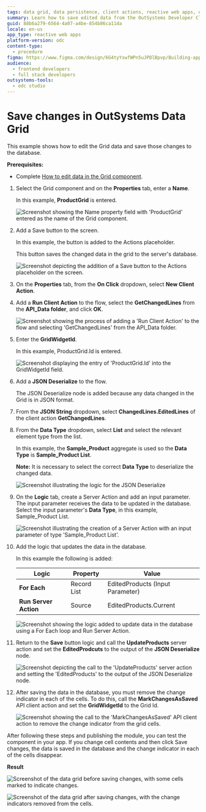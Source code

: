 ```yaml
---
tags: data grid, data persistence, client actions, reactive web apps, outsystems
summary: Learn how to save edited data from the OutSystems Developer Cloud (ODC) Data Grid to a database using client and server actions.
guid: 88b6a279-6564-4a07-a4be-854b86ca11da
locale: en-us
app_type: reactive web apps
platform-version: odc
content-type:
  - procedure
figma: https://www.figma.com/design/6G4tyYswfWPn5uJPDlBpvp/Building-apps?node-id=6246-92
audience:
  - frontend developers
  - full stack developers
outsystems-tools:
  - odc studio
---
```

# Save changes in OutSystems Data Grid

This example shows how to edit the Grid data and save those changes to the database.

**Prerequisites:**

* Complete [How to edit data in the Grid component](data-grid-edit.md).

1. Select the Grid component and on the **Properties** tab, enter a **Name**.

    In this example, **ProductGrid** is entered.

    ![Screenshot showing the Name property field with 'ProductGrid' entered as the name of the Grid component.](images/grid-save-name-odcs.png "Setting the Name Property of the Grid Component")

1. Add a Save button to the screen.

    In this example, the button is added to the Actions placeholder.

    This button saves the changed data in the grid  to the server's database.

    ![Screenshot depicting the addition of a Save button to the Actions placeholder on the screen.](images/grid-save-button-odcs.png "Adding a Save Button to the Screen")

1. On the **Properties** tab, from the **On Click** dropdown, select **New Client Action**.

1. Add a **Run Client Action** to the flow, select the **GetChangedLines** from the **API_Data folder**, and click **OK**.

    ![Screenshot showing the process of adding a 'Run Client Action' to the flow and selecting 'GetChangedLines' from the API_Data folder.](images/grid-save-runaction-odcs.png "Adding Run Client Action to the Flow")

1. Enter the **GridWidgetId**.

    In this example, ProductGrid.Id is entered.

    ![Screenshot displaying the entry of 'ProductGrid.Id' into the GridWidgetId field.](images/grid-save-gridid-odcs.png "Entering the GridWidgetId")

1. Add a **JSON Deserialize** to the flow.

    The JSON Deserialize node is added because any data changed in the Grid is in JSON format.

1. From the **JSON String** dropdown, select **ChangedLines.EditedLines** of the client action **GetChangedLines**.

1. From the **Data Type** dropdown, select **List** and select the relevant element type from the list.

    In this example, the **Sample_Product** aggregate is used so the **Data Type** is **Sample_Product List**.

    **Note:** It is necessary to select the correct **Data Type** to deserialize the changed data.

    ![Screenshot illustrating the logic for the JSON Deserialize ](images/grid-save-jsonstring-odcs.png "Creating logic for the JSON Deserialize")

1. On the **Logic** tab, create a Server Action and add an input parameter. The input parameter receives the data to be updated in the database. Select the input parameter's **Data Type**, in this example, Sample_Product List.

    ![Screenshot illustrating the creation of a Server Action with an input parameter of type 'Sample_Product List'.](images/grid-save-serveraction-odcs.png "Creating a Server Action with an Input Parameter")

1. Add the logic that updates the data in the database.

    In this example the following is added:

    | **Logic** | **Property** | **Value** |
    |---|---|---|
    | **For Each**  | Record List | EditedProducts (Input Parameter) |
    | **Run Server Action** | Source | EditedProducts.Current |

    ![Screenshot showing the logic added to update data in the database using a For Each loop and Run Server Action.](images/grid-save-logic-odcs.png "Adding Logic to Update Data in the Database")

1. Return to the **Save** button logic and call the **UpdateProducts** server action and set the **EditedProdcuts** to the output of the **JSON Deserialize** node.

    ![Screenshot depicting the call to the 'UpdateProducts' server action and setting the 'EditedProducts' to the output of the JSON Deserialize node.](images/grid-save-callaction-odcs.png "Calling the UpdateProducts Server Action")

1. After saving the data in the database, you must remove the change indicator in each of the cells. To do this, call the **MarkChangesAsSaved** API client action and set the **GridWidgetId** to the Grid Id.

    ![Screenshot showing the call to the 'MarkChangesAsSaved' API client action to remove the change indicator from the grid cells.](images/grid-save-removemarks-odcs.png "Removing Change Indicators from the Grid")

After following these steps and publishing the module, you can test the component in your app. If you change cell contents and then click Save changes, the data is saved in the database and the change indicator in each of the cells disappear.

**Result**

![Screenshot of the data grid before saving changes, with some cells marked to indicate changes.](images/grid-save-resultbefore-odcs.png "Data Grid Before Saving Changes")

![Screenshot of the data grid after saving changes, with the change indicators removed from the cells.](images/grid-save-resultafter-odcs.png "Data Grid After Saving Changes")
